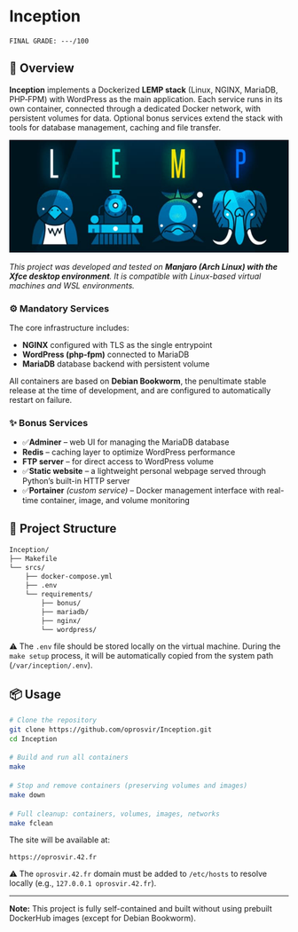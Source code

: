 # Inception
```
FINAL GRADE: ---/100
```
## 📖 Overview

**Inception** implements a Dockerized **LEMP stack** (Linux, NGINX, MariaDB, PHP‑FPM) with WordPress as the main application. Each service runs in its own container, connected through a dedicated Docker network, with persistent volumes for data. Optional bonus services extend the stack with tools for database management, caching and file transfer.

<p align="center">
  <img src="assets/lemp_stack.png" alt="LEMP stack" />
</p>

*This project was developed and tested on **Manjaro (Arch Linux) with the Xfce desktop environment**. It is compatible with Linux-based virtual machines and WSL environments.*

### ⚙️ Mandatory Services

The core infrastructure includes:

- **NGINX** configured with TLS as the single entrypoint
- **WordPress (php‑fpm)** connected to MariaDB
- **MariaDB** database backend with persistent volume

All containers are based on **Debian Bookworm**, the penultimate stable release at the time of development, and are configured to automatically restart on failure.
 
### ✨ Bonus Services

- ✅**Adminer** – web UI for managing the MariaDB database
- **Redis** – caching layer to optimize WordPress performance
- **FTP server** – for direct access to WordPress volume
- ✅**Static website** – a lightweight personal webpage served through Python’s built-in HTTP server
- ✅**Portainer** *(custom service)* – Docker management interface with real-time container, image, and volume monitoring

## 📂 Project Structure

```
Inception/
├── Makefile
└── srcs/
    ├── docker-compose.yml
    ├── .env
    └── requirements/
        ├── bonus/
        ├── mariadb/
        ├── nginx/
        └── wordpress/
```

⚠️ The `.env` file should be stored locally on the virtual machine. During the `make setup` process, it will be automatically copied from the system path (`/var/inception/.env`).

## 📦 Usage

```bash
# Clone the repository
git clone https://github.com/oprosvir/Inception.git
cd Inception

# Build and run all containers
make

# Stop and remove containers (preserving volumes and images)
make down

# Full cleanup: containers, volumes, images, networks
make fclean
```

The site will be available at:

```
https://oprosvir.42.fr
```
⚠️ The `oprosvir.42.fr` domain must be added to `/etc/hosts` to resolve locally (e.g., `127.0.0.1 oprosvir.42.fr`).

---

**Note:** This project is fully self-contained and built without using prebuilt DockerHub images (except for Debian Bookworm).


